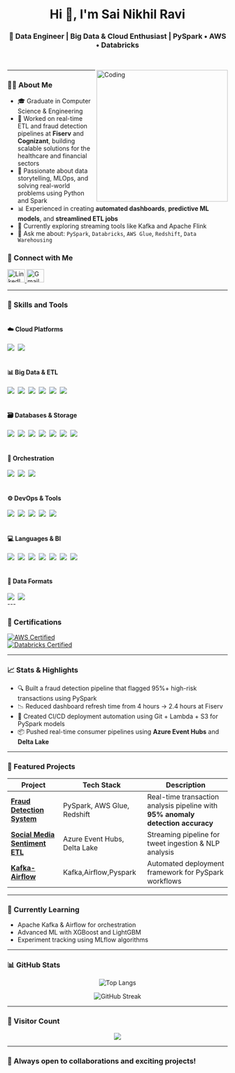 <!-- GitHub README for Sai Nikhil Ravi -->

<h1 align="center">Hi 👋, I'm Sai Nikhil Ravi</h1>
<h3 align="center">🚀 Data Engineer | Big Data & Cloud Enthusiast | PySpark • AWS • Databricks</h3>


<br/>
<p>
    <img align="right" alt="Coding" width="300" src="https://cdn.dribbble.com/users/1162077/screenshots/3848914/programmer.gif" />

---

### 👨‍💼 About Me

- 🎓 Graduate in Computer Science & Engineering  
- 🏢 Worked on real-time ETL and fraud detection pipelines at **Fiserv** and **Cognizant**, building scalable solutions for the healthcare and financial sectors  
- 🧠 Passionate about data storytelling, MLOps, and solving real-world problems using Python and Spark  
- 📊 Experienced in creating **automated dashboards**, **predictive ML models**, and **streamlined ETL jobs**  
- 🌱 Currently exploring streaming tools like Kafka and Apache Flink  
- 💬 Ask me about: `PySpark`, `Databricks`, `AWS Glue`, `Redshift`, `Data Warehousing`


### 👤 Connect with Me

<p align="left">
<a href="https://linkedin.com/in/nikhil-r13011999" target="_blank">
<img src="https://raw.githubusercontent.com/rahuldkjain/github-profile-readme-generator/master/src/images/icons/Social/linked-in-alt.svg" alt="LinkedIn" height="30" width="40"/>
</a>
<a href="mailto:raavinikhil2212@gmail.com" target="_blank">
<img src="https://img.shields.io/badge/-Gmail-ea4335?style=flat-square&logo=Gmail&logoColor=white" alt="Gmail" height="30" width="40"/>
</a>
</p>

---

### 🔧 Skills and Tools  

<div style="display: flex; flex-wrap: wrap; gap: 20px; justify-content: space-between;">

<!-- Column 1: Cloud Platforms -->
<div style="flex: 1; min-width: 250px;">
  <h4>☁️ Cloud Platforms</h4>
  <div style="display: flex; flex-wrap: wrap; gap: 8px;">
    <img src="https://img.shields.io/badge/AWS-232F3E?logo=amazon-aws&logoColor=white">
    <img src="https://img.shields.io/badge/Azure-0089D6?logo=microsoft-azure&logoColor=white">
  </div>
</div>

<!-- Column 2: Big Data & ETL -->
<div style="flex: 1; min-width: 250px;">
  <h4>📊 Big Data & ETL</h4>
  <div style="display: flex; flex-wrap: wrap; gap: 8px;">
    <img src="https://img.shields.io/badge/Apache_Spark-EE4C2C?logo=apache-spark&logoColor=white">
    <img src="https://img.shields.io/badge/AWS_Glue-FF9900?logo=amazon-aws&logoColor=white">
    <img src="https://img.shields.io/badge/Azure_Data_Factory-0089D6?logo=microsoft-azure&logoColor=white">
    <img src="https://img.shields.io/badge/Informatica-FF4F1F?logo=informatica&logoColor=white">
    <img src="https://img.shields.io/badge/dbt-FF694B?logo=dbt&logoColor=white">
    <img src="https://img.shields.io/badge/Apache_Kafka-231F20?logo=apache-kafka&logoColor=white">
  </div>
</div>

<!-- Column 3: Databases & Storage -->
<div style="flex: 1; min-width: 250px;">
  <h4>🗃️ Databases & Storage</h4>
  <div style="display: flex; flex-wrap: wrap; gap: 8px;">
    <img src="https://img.shields.io/badge/Snowflake-56B9EB?logo=snowflake&logoColor=white">
    <img src="https://img.shields.io/badge/Amazon_Redshift-FF9900?logo=amazon-aws&logoColor=white">
    <img src="https://img.shields.io/badge/Azure_Synapse-0089D6?logo=microsoft-azure&logoColor=white">
    <img src="https://img.shields.io/badge/Delta_Lake-00ADD8?logo=delta&logoColor=white">
    <img src="https://img.shields.io/badge/MongoDB-47A248?logo=mongodb&logoColor=white">
    <img src="https://img.shields.io/badge/PostgreSQL-336791?logo=postgresql&logoColor=white">
    <img src="https://img.shields.io/badge/Oracle-F80000?logo=oracle&logoColor=white">
  </div>
</div>

<!-- Column 4: Orchestration & Workflow -->
<div style="flex: 1; min-width: 250px;">
  <h4>🔄 Orchestration</h4>
  <div style="display: flex; flex-wrap: wrap; gap: 8px;">
    <img src="https://img.shields.io/badge/Apache_Airflow-017CEE?logo=apache-airflow&logoColor=white">
    <img src="https://img.shields.io/badge/AWS_Step_Functions-FF9900?logo=amazon-aws&logoColor=white">
    <img src="https://img.shields.io/badge/Azure_Logic_Apps-0089D6?logo=microsoft-azure&logoColor=white">
  </div>
</div>

<!-- Column 5: DevOps & Version Control -->
<div style="flex: 1; min-width: 250px;">
  <h4>⚙️ DevOps & Tools</h4>
  <div style="display: flex; flex-wrap: wrap; gap: 8px;">
    <img src="https://img.shields.io/badge/Terraform-7B42BC?logo=terraform&logoColor=white">
    <img src="https://img.shields.io/badge/Docker-2496ED?logo=docker&logoColor=white">
    <img src="https://img.shields.io/badge/Kubernetes-326CE5?logo=kubernetes&logoColor=white">
    <img src="https://img.shields.io/badge/Git-F05032?logo=git&logoColor=white">
    <img src="https://img.shields.io/badge/GitHub_Actions-2088FF?logo=github-actions&logoColor=white">
  </div>
</div>

<!-- Column 6: Languages & BI -->
<div style="flex: 1; min-width: 250px;">
  <h4>💻 Languages & BI</h4>
  <div style="display: flex; flex-wrap: wrap; gap: 8px;">
    <img src="https://img.shields.io/badge/Python-3776AB?logo=python&logoColor=white">
    <img src="https://img.shields.io/badge/SQL-4479A1?logo=mysql&logoColor=white">
    <img src="https://img.shields.io/badge/Java-ED8B00?logo=openjdk&logoColor=white">
    <img src="https://img.shields.io/badge/Scala-DC322F?logo=scala&logoColor=white">
    <img src="https://img.shields.io/badge/R-276DC3?logo=r&logoColor=white">
    <img src="https://img.shields.io/badge/PowerBI-F2C811?logo=powerbi&logoColor=white">
    <img src="https://img.shields.io/badge/Tableau-1F376C?logo=tableau&logoColor=white">
  </div>
</div>

<!-- Column 7: Data Formats -->
<div style="flex: 1; min-width: 250px;">
  <h4>📁 Data Formats</h4>
  <div style="display: flex; flex-wrap: wrap; gap: 8px;">
    <img src="https://img.shields.io/badge/Parquet-50AB8C?logo=apache-parquet&logoColor=white">
    <img src="https://img.shields.io/badge/Avro-000000?logo=apache-avro&logoColor=white">
  </div>
</div>

</div>
---

### 📜 Certifications 
[![AWS Certified](https://img.shields.io/badge/AWS_Certified-FF9900?logo=amazon-aws&logoColor=white)](https://www.credly.com/badges/...)  
[![Databricks Certified](https://img.shields.io/badge/Databricks_Developer-FF3621?logo=databricks&logoColor=white)](https://credentials.databricks.com/...)  

---

### 📈 Stats & Highlights

- 🔍 Built a fraud detection pipeline that flagged 95%+ high-risk transactions using PySpark  
- 📉 Reduced dashboard refresh time from 4 hours → 2.4 hours at Fiserv  
- 📂 Created CI/CD deployment automation using Git + Lambda + S3 for PySpark models  
- 📦 Pushed real-time consumer pipelines using **Azure Event Hubs** and **Delta Lake**

---


### 📌 Featured Projects

| Project | Tech Stack | Description |
|---------|------------|-------------|
| **[Fraud Detection System](https://github.com/nikhil-raavi/Fraud-Detection-In-Banking-Transactions)** | PySpark, AWS Glue, Redshift | Real-time transaction analysis pipeline with **95% anomaly detection accuracy** |
| **[Social Media Sentiment ETL](https://github.com/nikhil-raavi/Social-Media-Sentimental-Analysis)** | Azure Event Hubs, Delta Lake | Streaming pipeline for tweet ingestion & NLP analysis |
| **[Kafka-Airflow](https://github.com/nikhil-raavi/Kafka-Live-Streaming)** | Kafka,Airflow,Pyspark | Automated deployment framework for PySpark workflows |


---

### 🧠 Currently Learning

- Apache Kafka & Airflow for orchestration  
- Advanced ML with XGBoost and LightGBM  
- Experiment tracking using MLflow algorithms

---

### 📊 GitHub Stats

<p align="center">
<img src="https://github-readme-stats.vercel.app/api/top-langs?username=nikhil-raavi&show_icons=true&locale=en&layout=compact" alt="Top Langs"/>
</p>

<p align="center">
<img src="https://github-readme-streak-stats.herokuapp.com/?user=nikhil-raavi" alt="GitHub Streak"/>
</p>

---

### 🌟 Visitor Count
<p align="center"> 
  <img src="https://profile-counter.glitch.me/nikhil-raavi/count.svg" />
</p>

---

### 🌟 Always open to collaborations and exciting projects!
